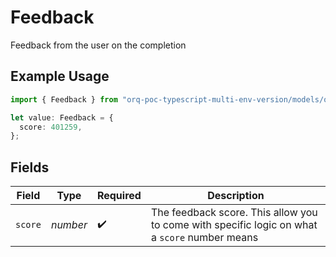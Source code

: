 # Feedback

Feedback from the user on the completion

## Example Usage

```typescript
import { Feedback } from "orq-poc-typescript-multi-env-version/models/operations";

let value: Feedback = {
  score: 401259,
};
```

## Fields

| Field                                                                                         | Type                                                                                          | Required                                                                                      | Description                                                                                   |
| --------------------------------------------------------------------------------------------- | --------------------------------------------------------------------------------------------- | --------------------------------------------------------------------------------------------- | --------------------------------------------------------------------------------------------- |
| `score`                                                                                       | *number*                                                                                      | :heavy_check_mark:                                                                            | The feedback score. This allow you to come with specific logic on what a `score` number means |